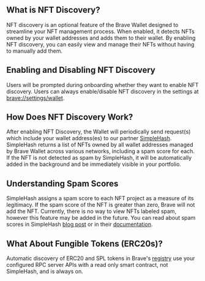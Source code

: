 ## What is NFT Discovery?
NFT discovery is an optional feature of the Brave Wallet designed to streamline your NFT management process. When enabled, it detects NFTs owned by your wallet addresses and adds them to their wallet. By enabling NFT discovery, you can easily view and manage their NFTs without having to manually add them.

## Enabling and Disabling NFT Discovery
Users will be prompted during onboarding whether they want to enable NFT discovery. Users can always enable/disable NFT discovery in the settings at [brave://settings/wallet](brave://settings/wallet).

## How Does NFT Discovery Work?
After enabling NFT Discovery, the Wallet will periodically send request(s) which include your wallet address(es) to our partner [SimpleHash](https://simplehash.com/). SimpleHash returns a list of NFTs owned by all wallet addresses managed by Brave Wallet across various networks, including a spam score for each. If the NFT is not detected as spam by SimpleHash, it will be automatically added in the background and be immediately visible in your portfolio.

## Understanding Spam Scores
SimpleHash assigns a spam score to each NFT project as a measure of its legitimacy. If the spam score of the NFT is greater than zero, Brave will not add the NFT. Currently, there is no way to view NFTs labeled spam, however this feature may be added in the future.  You can read about spam scores in SimpleHash [blog post](https://blog.simplehash.com/blog/how-simplehash-fights-nft-spam-using-ai-and-crowdsourcing) or in their [documentation](https://docs.simplehash.com/reference/spam-scores).

## What About Fungible Tokens (ERC20s)?
Automatic discovery of ERC20 and SPL tokens in Brave's [registry](https://www.npmjs.com/package/brave-wallet-lists?activeTab=code) use your configured RPC server APIs with a read only smart contract, not SimpleHash, and is always on.